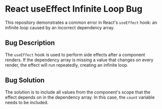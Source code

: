 # React useEffect Infinite Loop Bug

This repository demonstrates a common error in React's `useEffect` hook: an infinite loop caused by an incorrect dependency array.

## Bug Description
The `useEffect` hook is used to perform side effects after a component renders. If the dependency array is missing a value that changes on every render, the effect will run repeatedly, creating an infinite loop.

## Bug Solution
The solution is to include all values from the component's scope that the effect depends on in the dependency array. In this case, the `count` variable needs to be included.